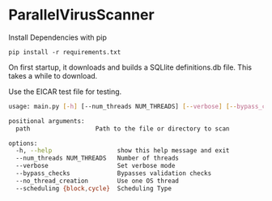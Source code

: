 # ParallelVirusScanner

Install Dependencies with pip
```
pip install -r requirements.txt
```

On first startup, it downloads and builds a SQLlite definitions.db file. This takes a while to download.

Use the EICAR test file for testing.

```sh
usage: main.py [-h] [--num_threads NUM_THREADS] [--verbose] [--bypass_checks] [--no_thread_creation] [--scheduling {block,cycle}] path

positional arguments:
  path                  Path to the file or directory to scan

options:
  -h, --help                  show this help message and exit
  --num_threads NUM_THREADS   Number of threads
  --verbose                   Set verbose mode
  --bypass_checks             Bypasses validation checks
  --no_thread_creation        Use one OS thread
  --scheduling {block,cycle}  Scheduling Type
```